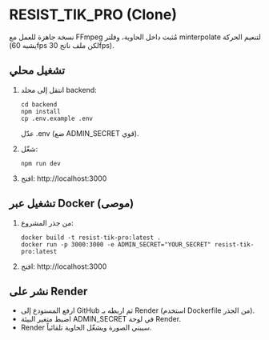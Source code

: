 # RESIST_TIK_PRO (Clone)
نسخة جاهزة للعمل مع FFmpeg مُثبت داخل الحاوية، وفلتر minterpolate لتنعيم الحركة (يشبه 60fps لكن ملف ناتج 30fps).

## تشغيل محلي
1. انتقل إلى مجلد backend:
   ```
   cd backend
   npm install
   cp .env.example .env
   ```
   عدّل .env (ضع ADMIN_SECRET قوي).

2. شغّل:
   ```
   npm run dev
   ```
3. افتح: http://localhost:3000

## تشغيل عبر Docker (موصى)
1. من جذر المشروع:
   ```
   docker build -t resist-tik-pro:latest .
   docker run -p 3000:3000 -e ADMIN_SECRET="YOUR_SECRET" resist-tik-pro:latest
   ```
2. افتح: http://localhost:3000

## نشر على Render
- ارفع المستودع إلى GitHub ثم اربطه بـ Render (استخدم Dockerfile من الجذر).
- اضبط متغير البيئة ADMIN_SECRET في لوحة Render.
- Render سيبني الصورة ويشغّل الحاوية تلقائياً.